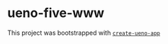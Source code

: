 # ueno-five-www

This project was bootstrapped with [`create-ueno-app`](https://github.com/ueno-llc/create-ueno-app)
